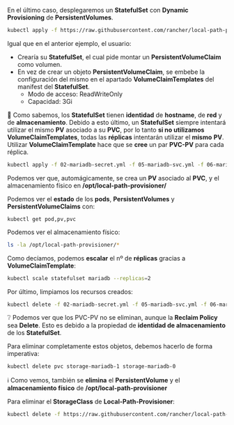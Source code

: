 En el último caso, desplegaremos un **StatefulSet** con **Dynamic Provisioning** de **PersistentVolumes**.

```bash
kubectl apply -f https://raw.githubusercontent.com/rancher/local-path-provisioner/master/deploy/local-path-storage.yaml
```



Igual que en el anterior ejemplo, el usuario:

- Crearía su **StatefulSet**, el cual pide montar un **PersistentVolumeClaim** como volumen.
- En vez de crear un objeto **PersistentVolumeClaim**, se embebe la configuración del mismo en el apartado **VolumeClaimTemplates** del manifest del **StatefulSet**.
  - Modo de acceso: ReadWriteOnly
  - Capacidad: 3Gi

:eyes: Como sabemos, los **StatefulSet** tienen **identidad** de **hostname**, de **red** y de **almacenamiento**. Debido a esto último, un **StatefulSet** siempre intentará utilizar el mismo **PV** asociado a su **PVC**, por lo tanto **si no utilizamos VolumeClaimTemplates**, todas las **réplicas** intentarán utilizar el **mismo** **PV**. Utilizar **VolumeClaimTemplate** hace que se **cree** un par **PVC-PV** para cada réplica.

```bash
kubectl apply -f 02-mariadb-secret.yml -f 05-mariadb-svc.yml -f 06-mariadb-sts.yml
```

Podemos ver que, automágicamente, se crea un **PV** asociado al **PVC**, y el almacenamiento físico en **/opt/local-path-provisioner/**

Podemos ver el **estado** de los **pods**, **PersistentVolumes** y **PersistentVolumeClaims** con:

```
kubectl get pod,pv,pvc
```

Podemos ver el almacenamiento físico:

```bash
ls -la /opt/local-path-provisioner/*
```



Como decíamos, podemos **escalar** el nº de **réplicas** gracias a **VolumeClaimTemplate**:

```bash
kubectl scale statefulset mariadb --replicas=2
```



Por último, limpiamos los recursos creados:

```bash
kubectl delete -f 02-mariadb-secret.yml -f 05-mariadb-svc.yml -f 06-mariadb-sts.yml
```

:grey_question: Podemos ver que los PVC-PV no se eliminan, aunque la **Reclaim Policy** sea **Delete**. Esto es debido a la propiedad de **identidad de almacenamiento** de los **StatefulSet**.

Para eliminar completamente estos objetos, debemos hacerlo de forma imperativa:

```bash
kubectl delete pvc storage-mariadb-1 storage-mariadb-0
```



:information_source: Como vemos, también se **elimina** el **PersistentVolume** y el **almacenamiento físico** de **/opt/local-path-provisioner**



Para eliminar el **StorageClass** de **Local-Path-Provisioner**:

```bash
kubectl delete -f https://raw.githubusercontent.com/rancher/local-path-provisioner/master/deploy/local-path-storage.yaml
```


